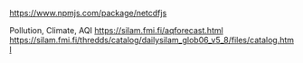 

https://www.npmjs.com/package/netcdfjs

Pollution, Climate, AQI
  https://silam.fmi.fi/aqforecast.html
  https://silam.fmi.fi/thredds/catalog/dailysilam_glob06_v5_8/files/catalog.html


